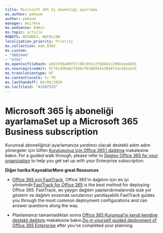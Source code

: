 ```yaml
---
title: Microsoft 365 İş aboneliği ayarlama
ms.author: pebaum
author: pebaum
manager: mnirkhe
ms.audience: Admin
ms.topic: article
ROBOTS: NOINDEX, NOFOLLOW
localization_priority: Priority
ms.collection: Adm_O365
ms.custom:
- "9002444"
- "4795"
ms.openlocfilehash: eb837d6a09f57c60c05dc2fdb641c2d6b2ee6b91
ms.sourcegitcommit: 0776c450a6279d8cf6386942e3844f14c4d2aa55
ms.translationtype: HT
ms.contentlocale: tr-TR
ms.lasthandoff: 04/09/2020
ms.locfileid: "43207533"
---
```

# <a name="set-up-a-microsoft-365-business-subscription"></a><span data-ttu-id="4f535-102">Microsoft 365 İş aboneliği ayarlama</span><span class="sxs-lookup"><span data-stu-id="4f535-102">Set up a Microsoft 365 Business subscription</span></span>

<span data-ttu-id="4f535-103">Kurumsal aboneliğinizi ayarlamanıza yardımcı olacak destekli adım adım yönergeler için lütfen [Kuruluşunuz için Office 365’i dağıtma](https://docs.microsoft.com/office365/enterprise/setup-overview-for-enterprises) makalesine bakın. </span><span class="sxs-lookup"><span data-stu-id="4f535-103">For a guided walk through, please refer to [Deploy Office 365 for your organization](https://docs.microsoft.com/office365/enterprise/setup-overview-for-enterprises) to help you get set up with your Enterprise subscription.</span></span>

<span data-ttu-id="4f535-104">**Diğer harika Kaynaklar**</span><span class="sxs-lookup"><span data-stu-id="4f535-104">**More great Resources**</span></span>

- <span data-ttu-id="4f535-105">[Office 365 için FastTrack](https://docs.microsoft.com/fasttrack/O365-fasttrack-benefit-for-office-365), Office 365’in dağıtımı için en iyi yöntemdir.</span><span class="sxs-lookup"><span data-stu-id="4f535-105">[FastTrack for Office 365](https://docs.microsoft.com/fasttrack/O365-fasttrack-benefit-for-office-365) is the best method for deploying Office 365.</span></span> <span data-ttu-id="4f535-106">FastTrack, en yaygın dağıtım yapılandırmalarında size yol gösterir ve dağıtım sırasında sorularınızı yanıtlayabilir.</span><span class="sxs-lookup"><span data-stu-id="4f535-106">FastTrack guides you through the most common deployment configurations and can answer questions along the way.</span></span> 

- <span data-ttu-id="4f535-107">Planlamanızı tamamladıktan sonra [Office 365 Kurumsal’ın kendi kendine destekli dağıtımı](https://docs.microsoft.com/office365/enterprise/setup-overview-for-enterprises#do-it-yourself-guided-deployment-of-office-365-enterprise) makalesine bakın.</span><span class="sxs-lookup"><span data-stu-id="4f535-107">[Do-it-yourself guided deployment of Office 365 Enterprise](https://docs.microsoft.com/office365/enterprise/setup-overview-for-enterprises#do-it-yourself-guided-deployment-of-office-365-enterprise) after you've completed your planning.</span></span> 
